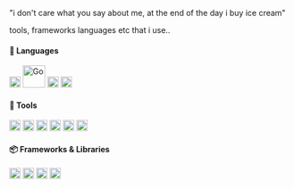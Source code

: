 "i don't care what you say about me, at the end of the day i buy ice cream"

tools, frameworks languages etc that i use..

#### 📝 Languages
<p>
  <img src="https://cdn.jsdelivr.net/gh/devicons/devicon/icons/java/java-original.svg" alt="Java" width="20"/>
  <img src="https://cdn.jsdelivr.net/gh/devicons/devicon/icons/go/go-original.svg" alt="Go" width="40"/>
  <img src="https://cdn.jsdelivr.net/gh/devicons/devicon/icons/javascript/javascript-original.svg" alt="JavaScript" width="20"/>
  <img src="https://cdn.jsdelivr.net/gh/devicons/devicon/icons/typescript/typescript-original.svg" alt="TypeScript" width="20"/>
</p>

#### 🔧 Tools
<p>
  <img src="https://cdn.jsdelivr.net/gh/devicons/devicon/icons/git/git-original.svg" alt="Git" width="20"/>
  <img src="https://cdn.jsdelivr.net/gh/devicons/devicon/icons/docker/docker-original.svg" alt="Docker" width="20"/>
  <img src="https://cdn.jsdelivr.net/gh/devicons/devicon/icons/postgresql/postgresql-original.svg" alt="PostgreSQL" width="20"/>
  <img src="https://cdn.jsdelivr.net/gh/devicons/devicon/icons/mongodb/mongodb-original.svg" alt="MongoDB" width="20"/>
  <img src="https://cdn.jsdelivr.net/gh/devicons/devicon/icons/linux/linux-original.svg" alt="Linux" width="20"/>
  <img src="https://cdn.jsdelivr.net/gh/devicons/devicon/icons/amazonwebservices/amazonwebservices-original.svg" alt="AWS" width="20"/>
</p>

#### 📦 Frameworks & Libraries
<p>
  <img src="https://cdn.jsdelivr.net/gh/devicons/devicon/icons/react/react-original.svg" alt="React" width="20"/>
  <img src="https://cdn.jsdelivr.net/gh/devicons/devicon/icons/electron/electron-original.svg" alt="Electron" width="20"/>
  <img src="https://cdn.jsdelivr.net/gh/devicons/devicon/icons/spring/spring-original.svg" alt="Spring Boot" width="20"/>
  <img src="https://cdn.jsdelivr.net/gh/devicons/devicon/icons/nodejs/nodejs-original.svg" alt="Node.js" width="20"/>
</p>
